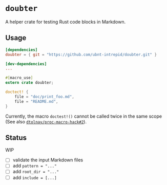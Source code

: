 # `doubter`

A helper crate for testing Rust code blocks in Markdown.

## Usage

```toml
[dependencies]
doubter = { git = "https://github.com/ubnt-intrepid/doubter.git" }

[dev-dependencies]
...
```

```rust
#[macro_use]
extern crate doubter;

doctect! {
    file = "doc/print_foo.md",
    file = "README.md",
}
```

Currently, the macro `doctest!()` cannot be called twice in the same scope
(See also [`dtolnay/proc-macro-hack#2`](https://github.com/dtolnay/proc-macro-hack/issues/2)).

## Status
WIP

- [ ] validate the input Markdown files
- [ ] add `pattern = "..."`
- [ ] add `root_dir = "..."`
- [ ] add `include = [...]`
